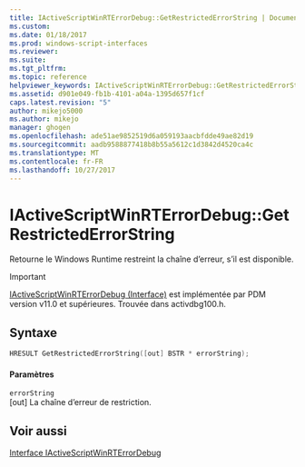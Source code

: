 ```yaml
---
title: IActiveScriptWinRTErrorDebug::GetRestrictedErrorString | Documents Microsoft
ms.custom: 
ms.date: 01/18/2017
ms.prod: windows-script-interfaces
ms.reviewer: 
ms.suite: 
ms.tgt_pltfrm: 
ms.topic: reference
helpviewer_keywords: IActiveScriptWinRTErrorDebug::GetRestrictedErrorString
ms.assetid: d901e049-fb1b-4101-a04a-1395d657f1cf
caps.latest.revision: "5"
author: mikejo5000
ms.author: mikejo
manager: ghogen
ms.openlocfilehash: ade51ae9852519d6a059193aacbfdde49ae82d19
ms.sourcegitcommit: aadb9588877418b8b55a5612c1d3842d4520ca4c
ms.translationtype: MT
ms.contentlocale: fr-FR
ms.lasthandoff: 10/27/2017
---
```

# <a name="iactivescriptwinrterrordebuggetrestrictederrorstring"></a>IActiveScriptWinRTErrorDebug::GetRestrictedErrorString
Retourne le Windows Runtime restreint la chaîne d’erreur, s’il est disponible.  
  
> [!IMPORTANT]
>  [IActiveScriptWinRTErrorDebug (Interface)](../../winscript/reference/iactivescriptwinrterrordebug-interface.md) est implémentée par PDM version v11.0 et supérieures. Trouvée dans activdbg100.h.  
  
## <a name="syntax"></a>Syntaxe  
  
```cpp  
HRESULT GetRestrictedErrorString([out] BSTR * errorString);   
```  
  
#### <a name="parameters"></a>Paramètres  
 `errorString`  
 [out] La chaîne d’erreur de restriction.  
  
## <a name="see-also"></a>Voir aussi  
 [Interface IActiveScriptWinRTErrorDebug](../../winscript/reference/iactivescriptwinrterrordebug-interface.md)